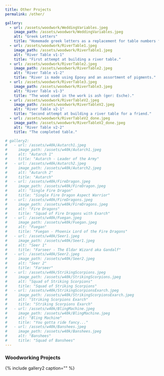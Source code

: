 ```yaml
---
title: Other Projects
permalink: /other/

gallery:
  - url: /assets/woodwork/WeddingVariables.jpeg
    image_path: /assets/woodwork/WeddingVariables.jpeg
    alt: "Greek Letters"
    title: "Homemade greek letters as a replacement for table numbers for our wedding."
  - url: /assets/woodwork/RiverTable1.jpeg
    image_path: /assets/woodwork/RiverTable1.jpeg
    alt: "River Table v1-1"
    title: "First attempt at building a river table."
  - url: /assets/woodwork/RiverTable2.jpeg
    image_path: /assets/woodwork/RiverTable2.jpeg
    alt: "River Table v1-2"
    title: "River is made using Epoxy and an assortment of pigments."
  - url: /assets/woodwork/RiverTable3.jpeg
    image_path: /assets/woodwork/RiverTable3.jpeg
    alt: "River Table v1-3"
    title: "The wood used in the work is ash (ger: Esche)."
  - url: /assets/woodwork/RiverTableV2.jpeg
    image_path: /assets/woodwork/RiverTableV2.jpeg
    alt: "River Table v2-1"
    title: "Second attempt at building a river table for a friend."
  - url: /assets/woodwork/RiverTableV2_done.jpeg
    image_path: /assets/woodwork/RiverTableV2_done.jpeg
    alt: "River Table v2-2"
    title: "The completed table."

# gallery2:
#   - url: /assets/w40k/Autarch1.jpeg
#     image_path: /assets/w40k/Autarch1.jpeg
#     alt: "Autarch 1"
#     title: "Autarch - Leader of the Army"
#   - url: /assets/w40k/Autarch2.jpeg
#     image_path: /assets/w40k/Autarch2.jpeg
#     alt: "Autarch 2"
#     title: "Autarch"
#   - url: /assets/w40k/FireDragon.jpeg
#     image_path: /assets/w40k/FireDragon.jpeg
#     alt: "Single Fire Dragon"
#     title: "Single Fire Dragon Aspect Warrior"
#   - url: /assets/w40k/FireDragons.jpeg
#     image_path: /assets/w40k/FireDragons.jpeg
#     alt: "Fire Dragons"
#     title: "Squad of Fire Dragons with Exarch"
#   - url: /assets/w40k/Fuegan.jpeg
#     image_path: /assets/w40k/Fuegan.jpeg
#     alt: "Fuegan"
#     title: "Fuegan - Phoenix Lord of the Fire Dragons"
#   - url: /assets/w40k/Seer1.jpeg
#     image_path: /assets/w40k/Seer1.jpeg
#     alt: "Seer 1"
#     title: "Farseer - The Eldar Wizard aka Gandalf"
#   - url: /assets/w40k/Seer2.jpeg
#     image_path: /assets/w40k/Seer2.jpeg
#     alt: "Seer 2"
#     title: "Farseer"
#   - url: /assets/w40k/StrikingScorpions.jpeg
#     image_path: /assets/w40k/StrikingScorpions.jpeg
#     alt: "Squad of Striking Scorpions"
#     title: "Squad of Striking Scorpions"
#   - url: /assets/w40k/StrikingScorpionsExarch.jpeg
#     image_path: /assets/w40k/StrikingScorpionsExarch.jpeg
#     alt: "Striking Scorpions Exarch"
#     title: "Striking Scorpions Exarch"
#   - url: /assets/w40k/BlingMachine.jpeg
#     image_path: /assets/w40k/BlingMachine.jpeg
#     alt: "Bling Machine"
#     title: "You gotta ride fancy..."
#   - url: /assets/w40k/Banshees.jpeg
#     image_path: /assets/w40k/Banshees.jpeg
#     alt: "Banshees"
#     title: "Squad of Banshees"
---
```



### Woodworking Projects

{% include gallery2 caption="" %}


<!-- ### Eldar Warhammer 40k Army (Started by my good friend Gerrit - RIP!)

{% include gallery2 caption="" %} -->

